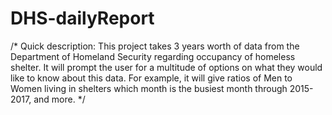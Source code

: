 # DHS-dailyReport
/*
Quick description: This project takes 3 years worth of data from the Department of Homeland Security
regarding occupancy of homeless shelter. It will prompt the user for a multitude of options on what 
they would like to know about this data. For example, it will give ratios of Men to Women living in shelters
which month is the busiest month through 2015-2017, and more. 
*/
